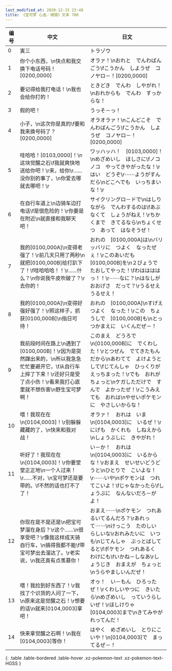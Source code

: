 ```yaml
---
last_modified_at: 2020-12-15 22:48
title: 《宝可梦 心金／魂银》文本 700
---
```

| 编号 | 中文 | 日文 |
| ---- | ---- | ---- |
| 0 | 寅三 | トラゾウ |
| 1 | 你个小东西，\n快点和我交换下电话号码！[0200,0000] | オラァ！\nおれと　でんわばんごう\fこうかん　しようぜ　コノヤロ－！[0200,0000] |
| 2 | 要记得给我打电话！\n我也会给你打的！ | ときどき　でんわ　しやがれ！\nおれからも　でんわ　すっからな！ |
| 3 | 假的吧！ | うっそ－っ！ |
| 4 | 小子，\n这次你是真的\f要和我来换号码了？[0200,0000] | オラオラァ！\nこんどこそ　でんわばんごう\fこうかん　しようぜ　コノヤロ－！[0200,0000] |
| 5 | 哇哈哈！[0103,0000]！\n这块觉醒之石\f我就爽快地送给你吧！\r来，给你\r……没你别的事了，\n你爱去哪就去哪吧！\r | ワッハッハ！　[0103,0000]！\nめざめいし　ほしさに\fノコノコ　やってきやがったな！\rはい　どうぞ\r⋯⋯ようがすんだら\nどこへでも　いっちまいな！\r |
| 6 | 在自行车道上\n边骑车边打电话\f是很危险的！\r你要是在附近\n就直接和我聊天吧！ | サイクリングロ－ドで\nはしりながら　でんわするのは\fあぶなくて　しょうがねえ！\rちかくまで　きてるなら\nちょくせつ　あって　はなそうぜ！ |
| 7 | 我的[0100,000A]\n变得老强了！\r前几天只用了两秒\n就把[0100,000B]给打趴下了！\f哇哈哈哈！！\r……什么？\n你说我牛皮吹破了？\r去你的！ | おれの　[0100,000A]は\nバリッバリに　つよく　なったぜぇ！\rこのあいだも　[0100,000B]を\n２びょうで　たおしてやった！\fわははははっ！！\r⋯⋯なに？\nはなしが　おおげさ　だって？\rうるせえ　うるせえ！ |
| 8 | 我的[0100,000A]\n变得好强好强了！\r照这样子，抓获[0100,000B]\n指日可待！ | おれの　[0100,000A]\nすげえ　つよく　なった！\rこの　ちょうしで　[0100,000B]も\nとっつかまえに　いくんだぜ－！ |
| 9 | 我前段时间在路上\n遇到了[0100,000B]！\r因为是突然蹿出来的，\n所以我急急忙忙要避开它，\f从自行车上摔了下来！\r还好只是受了点小伤！\r看来我打心底里就不想伤害\n野生宝可梦啊！ | このまえ　どうろで\n[0100,000B]に　でくわした！\rとつぜん　でてきたもんだから\nあわてて　よけようとして\fじてんしゃ　ひっくりがえっちまった！\rでも　おれが　ちょっと\nケガしただけで　すんで　よかったぜ！\rこうみえても　おれは\nやせいポケモンに　やさしいからな！ |
| 10 | 喂！我现在在\n[0104,0003]！\r别躲躲藏藏的了，\n快来和我对战！ | オラァ！　おれは　いま\n[0104,0003]に　いるぜ！\rにげも　かくれも　しねえから\nしょうぶしに　きやがれ！ |
| 11 | 听好了！我现在在\n[0104,0003]！\r你要堂堂正正地\n一个人过来！\r……不对，\n宝可梦还是要带的。\f不然的话也打不了了！ | い－か！　おれは\n[0104,0003]に　いるからな！\rおまえ　せいせいどうどうと\nひとりで　こいよな！\r⋯⋯いや\nポケモンは　つれてこいよ！\fじゃなかったら\fしょうぶに　なんないだろ－がよ！ |
| 12 | 你现在是不是还是\n把宝可梦溜在身后？\r这个……\n很享受吧？\r像我这样成天骑自行车，\n搞得我都不能\f带宝可梦出去溜达了。\r老实说，\n我还真有点羡慕你！ | おまえ⋯⋯\nポケモン　つれあるいてるんだろ？\rあれって⋯⋯\nけっこう　たのしい　らしいな\rおれみたいに　いつも\nじてんしゃ　ぶっとばしてると\fポケモン　つれあるく　わけにも\fいかね－しなあ\rしょうじき　おまえが　ちょっと\nうらやましいんだぜ！ |
| 13 | 喂！我捡到好东西了！\r我找了个识货的人问了一下，\n原来这是觉醒之石！\r想要的话\n就来[0104,0003]拿吧！ | オゥ！　い－もん　ひろったぜ！\rくわしいやつに　きいたら\nめざめいし　っていうらしいぜ！\rほしけりゃ　[0104,0003]まで\nきてみやがれってんだ！ |
| 14 | 快来拿觉醒之石啊！\n我在[0104,0003]等你！ | はやく　めざめいし　とりにこいや！\n[0104,0003]で　まってるぜ－！ |
{: .table .table-bordered .table-hover .xz-pokemon-text .xz-pokemon-text-HGSS }